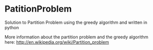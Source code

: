 PatitionProblem
===============

Solution to Partition Problem using the greedy algorithm and written in python

More information about the partition problem and the greedy algorithm here: http://en.wikipedia.org/wiki/Partition_problem

